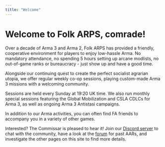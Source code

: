 ```yaml
---
title: "Welcome"
---
```

# Welcome to Folk ARPS, comrade!

Over a decade of Arma 3 and Arma 2, Folk ARPS has provided a friendly, cooperative environment for players to enjoy low-hassle Arma. No mandatory attendance, no spending 5 hours setting up arcane modlists, no out-of-game ranks or bureaucracy - just show up and have a good time.

Alongside our continuing quest to create the perfect socialist agrarian utopia, we offer regular weekly co-op sessions, playing custom-made Arma 3 missions with a welcoming community.

Sessions are held every Sunday at 19:20 UK time. We also run monthly special sessions featuring the Global Mobilization and CSLA CDLCs for Arma 3, as well as ongoing Arma 3 Antistasi campaigns.

In addition to our Arma activities, you can often find FA friends to accompany you in a variety of other games.

Interested? The Commissar is pleased to hear it! Join our [Discord server](http://www.discord.gg/0Z8wIyiaekveqtZ4) to chat with the community, have a look at the [forum](https://www.folkarps.com/forum/) for past AARs, and investigate the other pages on this site to find more details.
